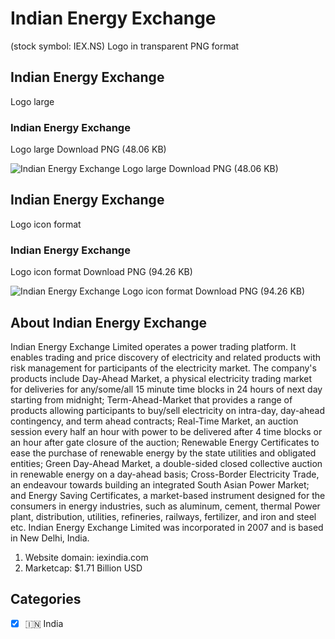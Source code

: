 # Indian Energy Exchange
 (stock symbol: IEX.NS) Logo in transparent PNG format

## Indian Energy Exchange
 Logo large

### Indian Energy Exchange
 Logo large Download PNG (48.06 KB)

![Indian Energy Exchange
 Logo large Download PNG (48.06 KB)](/img/orig/IEX.NS_BIG-b02518cc.png)

## Indian Energy Exchange
 Logo icon format

### Indian Energy Exchange
 Logo icon format Download PNG (94.26 KB)

![Indian Energy Exchange
 Logo icon format Download PNG (94.26 KB)](/img/orig/IEX.NS-01027932.png)

## About Indian Energy Exchange


Indian Energy Exchange Limited operates a power trading platform. It enables trading and price discovery of electricity and related products with risk management for participants of the electricity market. The company's products include Day-Ahead Market, a physical electricity trading market for deliveries for any/some/all 15 minute time blocks in 24 hours of next day starting from midnight; Term-Ahead-Market that provides a range of products allowing participants to buy/sell electricity on intra-day, day-ahead contingency, and term ahead contracts; Real-Time Market, an auction session every half an hour with power to be delivered after 4 time blocks or an hour after gate closure of the auction; Renewable Energy Certificates to ease the purchase of renewable energy by the state utilities and obligated entities; Green Day-Ahead Market, a double-sided closed collective auction in renewable energy on a day-ahead basis; Cross-Border Electricity Trade, an endeavour towards building an integrated South Asian Power Market; and Energy Saving Certificates, a market-based instrument designed for the consumers in energy industries, such as aluminum, cement, thermal Power plant, distribution, utilities, refineries, railways, fertilizer, and iron and steel etc. Indian Energy Exchange Limited was incorporated in 2007 and is based in New Delhi, India.

1. Website domain: iexindia.com
2. Marketcap: $1.71 Billion USD


## Categories
- [x] 🇮🇳 India
